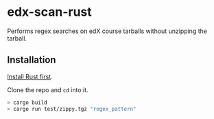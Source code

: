 # edx-scan-rust

Performs regex searches on edX course tarballs
without unzipping the tarball.

## Installation

[Install Rust first](https://www.rust-lang.org/tools/install).

Clone the repo and `cd` into it.

```bash
> cargo build
> cargo run test/zippy.tgz "regex_pattern"
```
